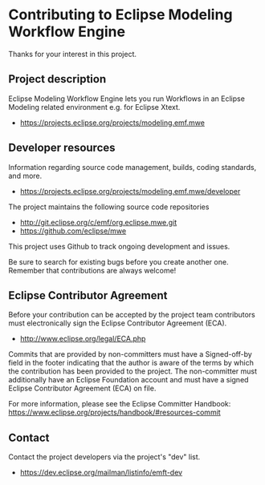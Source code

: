 # Contributing to Eclipse Modeling Workflow Engine

Thanks for your interest in this project.

## Project description

Eclipse Modeling Workflow Engine lets you run Workflows in an Eclipse Modeling related environment e.g. for Eclipse Xtext.

* https://projects.eclipse.org/projects/modeling.emf.mwe

## Developer resources

Information regarding source code management, builds, coding standards, and
more.

* https://projects.eclipse.org/projects/modeling.emf.mwe/developer

The project maintains the following source code repositories

* http://git.eclipse.org/c/emf/org.eclipse.mwe.git
* https://github.com/eclipse/mwe

This project uses Github to track ongoing development and issues.

Be sure to search for existing bugs before you create another one. Remember that
contributions are always welcome!

## Eclipse Contributor Agreement

Before your contribution can be accepted by the project team contributors must
electronically sign the Eclipse Contributor Agreement (ECA).

* http://www.eclipse.org/legal/ECA.php

Commits that are provided by non-committers must have a Signed-off-by field in
the footer indicating that the author is aware of the terms by which the
contribution has been provided to the project. The non-committer must
additionally have an Eclipse Foundation account and must have a signed Eclipse
Contributor Agreement (ECA) on file.

For more information, please see the Eclipse Committer Handbook:
https://www.eclipse.org/projects/handbook/#resources-commit

## Contact

Contact the project developers via the project's "dev" list.

* https://dev.eclipse.org/mailman/listinfo/emft-dev
